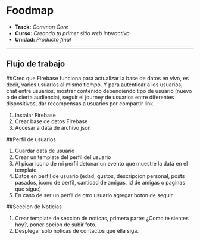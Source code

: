 # Foodmap

* **Track:** _Common Core_
* **Curso:** _Creando tu primer sitio web interactivo_
* **Unidad:** _Producto final_

***

## Flujo de trabajo

##Creo que Firebase funciona para actualizar la base de datos en vivo, es decir, varios usuarios al mismo tiempo. Y para autenticar a los usuarios, chat entre usuarios, mostrar contenido dependiendo tipo de usuario (nuevo o de cierta audiencia), seguir el journey de usuarios entre diferentes dispositivos, dar recompensas a usuarios por compartir link

1. Instalar Firebase
2. Crear base de datos Firebase
3. Accesar a data de archivo json

##Perfil de usuarios
1. Guardar data de usuario 
2. Crear un template del perfil del usuario
3. Al picar icono de mi perfil detonar un evento que muestre la data en el template.
4. Datos en perfil de usuario (edad, gustos, descripcion personal, posts pasados, icono de perfil, cantidad de amigas, id de amigas o paginas que sigue)
5. En caso de ser un perfil de otro usuario agregar boton de seguir.

##Seccion de Noticias
1. Crear template de seccion de noticas, primera parte: ¿Como te sientes hoy?, poner opcion de subir foto.
2. Desplegar solo noticas de contactos que ella siga.




